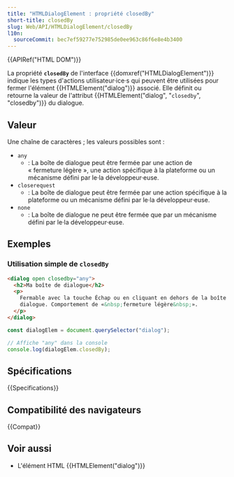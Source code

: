 ```yaml
---
title: "HTMLDialogElement : propriété closedBy"
short-title: closedBy
slug: Web/API/HTMLDialogElement/closedBy
l10n:
  sourceCommit: bec7ef59277e752985de0ee963c86f6e8e4b3400
---
```


{{APIRef("HTML DOM")}}

La propriété **`closedBy`** de l'interface {{domxref("HTMLDialogElement")}} indique les types d'actions utilisateur·ice·s qui peuvent être utilisées pour fermer l'élément {{HTMLElement("dialog")}} associé. Elle définit ou retourne la valeur de l'attribut {{HTMLElement("dialog", "<code>closedby</code>", "closedby")}} du dialogue.

## Valeur

Une chaîne de caractères&nbsp;; les valeurs possibles sont&nbsp;:

- `any`
  - : La boîte de dialogue peut être fermée par une action de «&nbsp;fermeture légère&nbsp;», une action spécifique à la plateforme ou un mécanisme défini par le·la développeur·euse.
- `closerequest`
  - : La boîte de dialogue peut être fermée par une action spécifique à la plateforme ou un mécanisme défini par le·la développeur·euse.
- `none`
  - : La boîte de dialogue ne peut être fermée que par un mécanisme défini par le·la développeur·euse.

## Exemples

### Utilisation simple de `closedBy`

```html
<dialog open closedby="any">
  <h2>Ma boîte de dialogue</h2>
  <p>
    Fermable avec la touche Échap ou en cliquant en dehors de la boîte de
    dialogue. Comportement de «&nbsp;fermeture légère&nbsp;».
  </p>
</dialog>
```

```js
const dialogElem = document.querySelector("dialog");

// Affiche "any" dans la console
console.log(dialogElem.closedBy);
```

## Spécifications

{{Specifications}}

## Compatibilité des navigateurs

{{Compat}}

## Voir aussi

- L'élément HTML {{HTMLElement("dialog")}}
